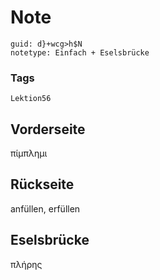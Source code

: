 # Note
```
guid: d}+wcg>h$N
notetype: Einfach + Eselsbrücke
```

### Tags
```
Lektion56
```

## Vorderseite
πίμπλημι

## Rückseite
anfüllen, erfüllen

## Eselsbrücke
πλήρης
